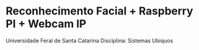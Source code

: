 # Reconhecimento Facial + Raspberry PI + Webcam IP

Universidade Feral de Santa Catarina
Disciplina: Sistemas Ubiquos

